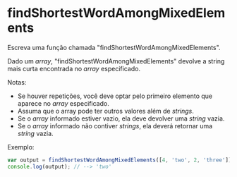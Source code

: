# findShortestWordAmongMixedElements

Escreva uma função chamada "findShortestWordAmongMixedElements".

Dado um _array_, "findShortestWordAmongMixedElements" devolve a string mais
curta encontrada no _array_ especificado.

Notas:

* Se houver repetições, você deve optar pelo primeiro elemento que aparece no
  _array_ especificado.
* Assuma que o array pode ter outros valores além de _strings_.
* Se o _array_ informado estiver vazio, ela deve devolver uma _string_ vazia.
* Se o _array_ informado não contiver _strings_, ela deverá retornar uma
  _string_ vazia.

Exemplo:

```javascript
var output = findShortestWordAmongMixedElements([4, 'two', 2, 'three']);
console.log(output); // --> 'two'
```
